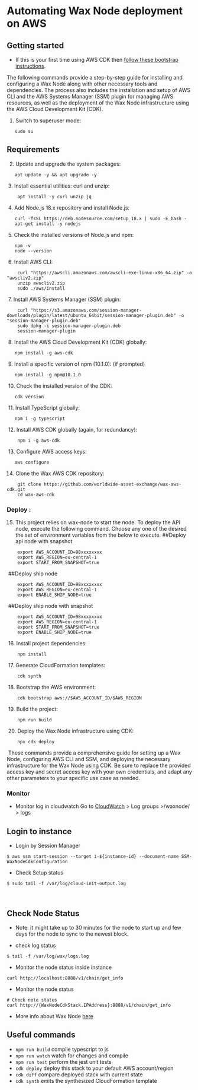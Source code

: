 # Automating Wax Node deployment on AWS
## Getting started
- If this is your first time using AWS CDK then [follow these bootstrap instructions](https://docs.aws.amazon.com/cdk/v2/guide/bootstrapping.html). 

The following commands provide a step-by-step guide for installing and configuring a Wax Node along with other necessary tools and dependencies. The process also includes the installation and setup of AWS CLI and the AWS Systems Manager (SSM) plugin for managing AWS resources, as well as the deployment of the Wax Node infrastructure using the AWS Cloud Development Kit (CDK).

1. Switch to superuser mode:
```
   sudo su
```
## Requirements
2. Update and upgrade the system packages:
```
   apt update -y && apt upgrade -y
```
​
3. Install essential utilities: curl and unzip:
```
    apt install -y curl unzip jq
```
​
4. Add Node.js 18.x repository and install Node.js:
```
   curl -fsSL https://deb.nodesource.com/setup_18.x | sudo -E bash -
   apt-get install -y nodejs
```
​
5. Check the installed versions of Node.js and npm:
```
   npm -v
   node --version
```
​
6. Install AWS CLI:
```
    curl "https://awscli.amazonaws.com/awscli-exe-linux-x86_64.zip" -o "awscliv2.zip"
    unzip awscliv2.zip
    sudo ./aws/install
```
​
7. Install AWS Systems Manager (SSM) plugin:
```
    curl "https://s3.amazonaws.com/session-manager-downloads/plugin/latest/ubuntu_64bit/session-manager-plugin.deb" -o "session-manager-plugin.deb"
    sudo dpkg -i session-manager-plugin.deb
    session-manager-plugin
```
​
8. Install the AWS Cloud Development Kit (CDK) globally:
```
   npm install -g aws-cdk
```
​
9. Install a specific version of npm (10.1.0): (if prompted)
```
   npm install -g npm@10.1.0
```
​
10. Check the installed version of the CDK:
```
   cdk version
```
​
11. Install TypeScript globally:
```
   npm i -g typescript
```
​
12. Install AWS CDK globally (again, for redundancy):
```
    npm i -g aws-cdk
```
​
13. Configure AWS access keys:
```
   aws configure
```
14. Clone the Wax AWS CDK repository:
```
    git clone https://github.com/worldwide-asset-exchange/wax-aws-cdk.git
    cd wax-aws-cdk
```
### Deploy :
15. This project relies on wax-node to start the node. To deploy the API node, execute the following command.
    Choose any one of the desired the set of environment variables from the below to execute.
    ##Deploy api node with snapshot
```
    export AWS_ACCOUNT_ID=98xxxxxxxx
    export AWS_REGION=eu-central-1
    export START_FROM_SNAPSHOT=true
```
​
##Deploy ship node
```
    export AWS_ACCOUNT_ID=98xxxxxxxx
    export AWS_REGION=eu-central-1
    export ENABLE_SHIP_NODE=true
```
​
##Deploy ship node with snapshot
```
    export AWS_ACCOUNT_ID=98xxxxxxxx
    export AWS_REGION=eu-central-1
    export START_FROM_SNAPSHOT=true
    export ENABLE_SHIP_NODE=true
```
​
16. Install project dependencies:
```
    npm install
```
​
17. Generate CloudFormation templates:
```
    cdk synth
```
​
18. Bootstrap the AWS environment:
```
    cdk bootstrap aws://$AWS_ACCOUNT_ID/$AWS_REGION
```
​
19. Build the project:
```
    npm run build
```
​
20. Deploy the Wax Node infrastructure using CDK:
```
    npx cdk deploy
```
​
These commands provide a comprehensive guide for setting up a Wax Node, configuring AWS CLI and SSM, and deploying the necessary infrastructure for the Wax Node using CDK. Be sure to replace the provided access key and secret access key with your own credentials, and adapt any other parameters to your specific use case as needed.
​
### Monitor
- Monitor log in cloudwatch
  Go to [CloudWatch](https://console.aws.amazon.com/cloudwatch) > Log groups >/waxnode/ > logs
  ​
## Login to instance
- Login by Session Manager
```
$ aws ssm start-session --target i-${instance-id} --document-name SSM-WaxNodeCdkConfiguration
```
- Check Setup status
```
$ sudo tail -f /var/log/cloud-init-output.log
```
​
## Check Node Status
* Note: it might take up to 30 minutes for the node to start up and few days for the node to sync to the newest block.
- check log status
```
$ tail -f /var/log/wax/logs.log
```
- Monitor the node status inside instance
```
curl http://localhost:8888/v1/chain/get_info
```
- Monitor the node status
```
# Check note status
curl http://{WaxNodeCdkStack.IPAddress}:8888/v1/chain/get_info
```
- More info about Wax Node [here](https://github.com/worldwide-asset-exchange/wax-node/)
  ​
## Useful commands
* `npm run build`   compile typescript to js
* `npm run watch`   watch for changes and compile
* `npm run test`    perform the jest unit tests
* `cdk deploy`      deploy this stack to your default AWS account/region
* `cdk diff`        compare deployed stack with current state
* `cdk synth`       emits the synthesized CloudFormation template
